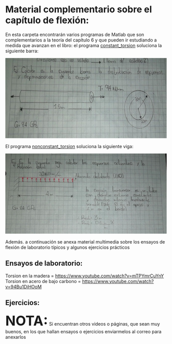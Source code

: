 # Material complementario sobre el capítulo de flexión:


En esta carpeta encontrarán varios programas de Matlab que son complementarios a la teoría del capítulo 6 y que pueden ir estudiando a medida que avanzan en el libro: el programa [constant_torsion](./constant_torsion.m) soluciona la siguiente barra:

<p float="left">
  <img src="./constant.jpeg" height="250" /> 
</p>

El programa [nonconstant_torsion](./nonconstant_torsion.m) soluciona la siguiente viga:

<p float="left">
  <img src="./nonconstant.jpeg" height="250" /> 
</p>


Además. a continuación se anexa material multimedia sobre los ensayos de flexión de laboratorio típicos
y algunos ejercicios prácticos



## Ensayos de laboratorio:

Torsion en la madera = https://www.youtube.com/watch?v=mTPYmrCuYnY
Torsion en acero de bajo carbono = https://www.youtube.com/watch?v=94Bu1DiHOoM

## Ejercicios:


**<span style="font-size: 300%">NOTA:</span>**
  Si encuentran otros videos o páginas, que sean muy buenos, en los que hallan ensayos o ejercicios enviarmelos al correo para anexarlos

